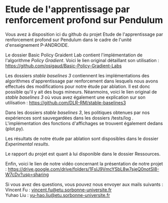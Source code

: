 # Etude de l'apprentissage par renforcement profond sur Pendulum

Vous avez à disposition ici du github du projet Etude de l'apprentissage par renforcement profond sur Pendulum dans le cadre de l'unité d'enseignement P-ANDROIDE.  

Le dossier Basic Policy Graident Lab contient l'implémentation de l'algorithme _Policy Gradient_. Voici le lien original détaillant son utilisation : https://github.com/osigaud/Basic-Policy-Gradient-Labs  

Les dossiers _stable baselines 3_ contiennent les implémentations des algorithmes d'apprentissage par renforcement dans lesquels nous avons effectués des modifications pour notre étude par ablation. Il est donc possible qu'il y ait des bugs mineurs. Néanmoins, voici le lien original de _stable baselines 3_ où vous avez également une explication sur son utilisation :
https://github.com/DLR-RM/stable-baselines3  

Dans les dossiers _stable baselines 3_, les politiques obtenues par nos expériences sont sauvegardées dans les dossiers /tests/log . L'implémentation des fonctions d'affichages se trouvent également dedans (plot.py).    

Les résultats de notre étude par ablation sont disposibles dans le dossier _Experimental results_.  

Le rapport du projet est quant à lui disponible dans le dossier Ressources.

Enfin, voici le lien de notre vidéo concernant la présentation de notre projet : https://drive.google.com/drive/folders/1FslJ9VmcYSbL8w7sjeQ0notSl8-W7cDv?usp=sharing  

Si vous avez des questions, vous pouvez nous envoyer aux mails suivants :  
Vincent Fu : vincent.fu@etu.sorbonne-universite.fr  
Yuhao Liu : yu-hao.liu@etu.sorbonne-universite.fr

